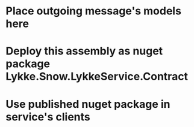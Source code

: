 ﻿# Place outgoing message's models here
# Deploy this assembly as nuget package Lykke.Snow.LykkeService.Contract
# Use published nuget package in service's clients
